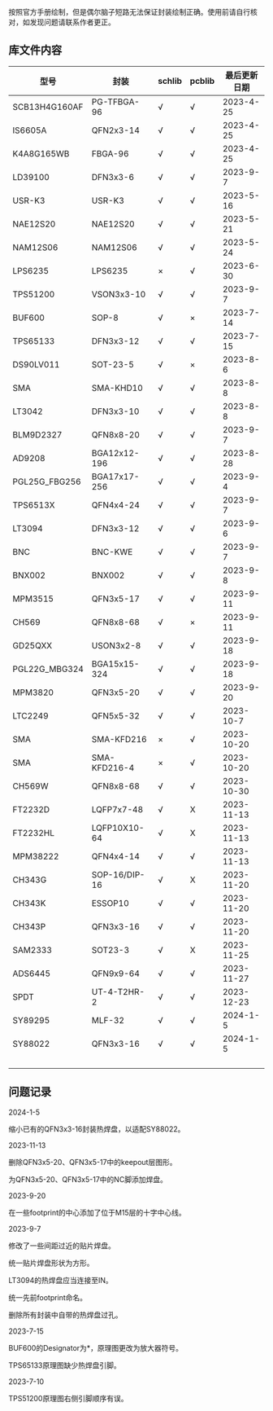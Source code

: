 按照官方手册绘制，但是偶尔脑子短路无法保证封装绘制正确。使用前请自行核对，如发现问题请联系作者更正。

## 库文件内容

| 型号 | 封装 | schlib | pcblib | 最后更新日期 |
| ---- | ---- | ------ | ------ | ------------ |
| SCB13H4G160AF   | PG-TFBGA-96 | √ | √ | 2023-4-25 |
| IS6605A | QFN2x3-14 | √ | √ | 2023-4-25 |
| K4A8G165WB | FBGA-96 | √ | √ | 2023-4-25 |
| LD39100 | DFN3x3-6 | √ | √ | 2023-9-7 |
| USR-K3 | USR-K3 | √ | √ | 2023-5-16 |
| NAE12S20 | NAE12S20 | √ | √ | 2023-5-21 |
| NAM12S06 | NAM12S06 | √ | √ | 2023-5-24 |
| LPS6235 | LPS6235 | × | √ | 2023-6-30 |
| TPS51200 | VSON3x3-10 | √ | √ | 2023-9-7 |
| BUF600 | SOP-8 | √ | × | 2023-7-14 |
| TPS65133 | DFN3x3-12 | √ | √ | 2023-7-15 |
| DS90LV011 | SOT-23-5 | √ | × | 2023-8-6 |
| SMA | SMA-KHD10 | √ | √ | 2023-8-8 |
| LT3042 | DFN3x3-10 | √ | √ | 2023-8-8 |
| BLM9D2327 | QFN8x8-20 | √ | √ | 2023-9-7 |
| AD9208 | BGA12x12-196 | √ | √ | 2023-8-28 |
| PGL25G_FBG256 | BGA17x17-256 | √ | √ | 2023-9-4 |
| TPS6513X | QFN4x4-24 | √ | √ | 2023-9-7 |
| LT3094 | DFN3x3-12 | √ | √ | 2023-9-6 |
| BNC | BNC-KWE | √ | √ | 2023-9-7 |
| BNX002 | BNX002 | √ | √ | 2023-9-8 |
| MPM3515 | QFN3x5-17 | √ | √ | 2023-9-11 |
| CH569 | QFN8x8-68 | √ | × | 2023-9-11 |
| GD25QXX | USON3x2-8 | √ | √ | 2023-9-18 |
| PGL22G_MBG324 | BGA15x15-324 | √ | √ | 2023-9-18 |
| MPM3820 | QFN3x5-20 | √ | √ | 2023-9-20 |
| LTC2249 | QFN5x5-32 | √ | √ | 2023-10-7 |
| SMA | SMA-KFD216 | × | √ | 2023-10-20 |
| SMA | SMA-KFD216-4 | × | √ | 2023-10-20 |
| CH569W | QFN8x8-68 | √ | √ | 2023-10-30 |
| FT2232D | LQFP7x7-48 | √ | X | 2023-11-13 |
| FT2232HL | LQFP10X10-64 | √ | X | 2023-11-13 |
| MPM38222 | QFN4x4-14 | √ | √ | 2023-11-13 |
| CH343G | SOP-16/DIP-16 | √ | X | 2023-11-20 |
| CH343K | ESSOP10 | √ | √ | 2023-11-20 |
| CH343P | QFN3x3-16 | √ | √ | 2023-11-20 |
| SAM2333 | SOT23-3 | √ | X | 2023-11-25 |
| ADS6445 | QFN9x9-64 | √ | √ | 2023-11-27 |
| SPDT | UT-4-T2HR-2 | √ | √ | 2023-12-23 |
| SY89295 | MLF-32 | √ | √ | 2024-1-5 |
| SY88022 | QFN3x3-16 | √ | √ | 2024-1-5 |
|  | | | | |
|  | | | | |
|  | | | | |
|  | | | | |

## 问题记录

2024-1-5

缩小已有的QFN3x3-16封装热焊盘，以适配SY88022。



2023-11-13

删除QFN3x5-20、QFN3x5-17中的keepout层图形。

为QFN3x5-20、QFN3x5-17中的NC脚添加焊盘。



2023-9-20

在一些footprint的中心添加了位于M15层的十字中心线。



2023-9-7

修改了一些间距过近的贴片焊盘。

统一贴片焊盘形状为方形。

LT3094的热焊盘应当连接至IN。

统一先前footprint命名。

删除所有封装中自带的热焊盘过孔。



2023-7-15

BUF600的Designator为*，原理图更改为放大器符号。

TPS65133原理图缺少热焊盘引脚。



2023-7-10

TPS51200原理图右侧引脚顺序有误。





